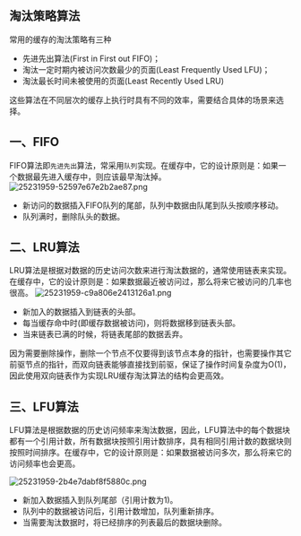 ## 淘汰策略算法
常用的缓存的淘汰策略有三种
* 先进先出算法(First in First out FIFO)；
* 淘汰一定时期内被访问次数最少的页面(Least Frequently Used LFU)；
* 淘汰最长时间未被使用的页面(Least Recently Used LRU)

这些算法在不同层次的缓存上执行时具有不同的效率，需要结合具体的场景来选择。
 
## 一、FIFO
FIFO算法即`先进先出`算法，常采用`队列`实现。在缓存中，它的设计原则是：如果一个数据最先进入缓存中，则应该最早淘汰掉。
![25231959-52597e67e2b2ae87.png](https://pic.imgdb.cn/item/618e37e62ab3f51d91e8d154.png)

* 新访问的数据插入FIFO队列的尾部，队列中数据由队尾到队头按顺序移动。
* 队列满时，删除队头的数据。

## 二、LRU算法
LRU算法是根据对数据的历史访问次数来进行淘汰数据的，通常使用链表来实现。在缓存中，它的设计原则是：如果数据最近被访问过，那么将来它被访问的几率也很高。
 ![25231959-c9a806e2413126a1.png](https://pic.imgdb.cn/item/618e3b432ab3f51d91ea573a.png)

* 新加入的数据插入到链表的头部。
* 每当缓存命中时(即缓存数据被访问)，则将数据移到链表头部。
* 当来链表已满的时候，将链表尾部的数据丢弃。

因为需要删除操作，删除一个节点不仅要得到该节点本身的指针，也需要操作其它前驱节点的指针，而双向链表能够直接找到前驱，保证了操作时间复杂度为O(1)，因此使用双向链表作为实现LRU缓存淘汰算法的结构会更高效。

## 三、LFU算法
LFU算法是根据数据的历史访问频率来淘汰数据，因此，LFU算法中的每个数据块都有一个引用计数，所有数据块按照引用计数排序，具有相同引用计数的数据块则按照时间排序。在缓存中，它的设计原则是：如果数据被访问多次，那么将来它的访问频率也会更高。

![25231959-2b4e7dabf8f5880c.png](https://pic.imgdb.cn/item/618e74502ab3f51d91ff9f9a.png)
 
* 新加入数据插入到队列尾部（引用计数为1)。
* 队列中的数据被访问后，引用计数增加，队列重新排序。
* 当需要淘汰数据时，将已经排序的列表最后的数据块删除。